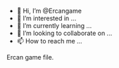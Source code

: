 - 👋 Hi, I’m @Ercangame
- 👀 I’m interested in ...
- 🌱 I’m currently learning ...
- 💞️ I’m looking to collaborate on ...
- 📫 How to reach me ...

<!---
Ercangame/Ercangame is a ✨ special ✨ repository because its `README.md` (this file) appears on your GitHub profile.
You can click the Preview link to take a look at your changes.
--->
Ercan game file.
